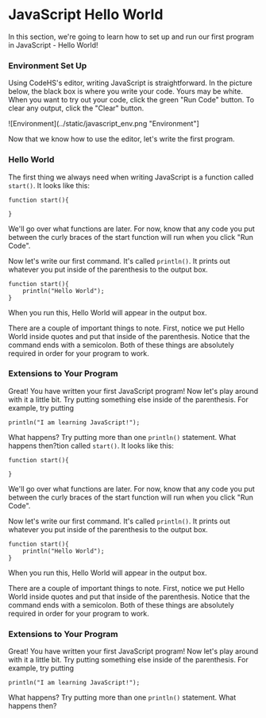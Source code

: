 # JavaScript Hello World
In this section, we're going to learn how to set up and run our first program in JavaScript - Hello World!

### Environment Set Up
Using CodeHS's editor, writing JavaScript is straightforward. In the picture below, the black box is where you write your code. Yours may be white.  When you want to try out your code, click the green "Run Code" button.  To clear any output, click the "Clear" button. 

![Environment](../static/javascript_env.png "Environment"]


Now that we know how to use the editor, let's write the first program.

### Hello World
The first thing we always need when writing JavaScript is a function called ```start()```.  It looks like this:

```
function start(){

}
```

We'll go over what functions are later. For now, know that any code you put between the curly braces of the start function will run when you click "Run Code".  

Now let's write our first command.  It's called ```println()```.  It prints out whatever you put inside of the parenthesis to the output box.

```
function start(){
    println("Hello World");
}
```

When you run this, Hello World will appear in the output box.

There are a couple of important things to note.  First, notice we put Hello World inside quotes and put that inside of the parenthesis.  Notice that the command ends with a semicolon.  Both of these things are absolutely required in order for your program to work.

### Extensions to Your Program
Great!  You have written your first JavaScript program! Now let's play around with it a little bit.  Try putting something else inside of the parenthesis.  For example, try putting

```
println("I am learning JavaScript!");
```

What happens?  Try putting more than one ```println()``` statement.  What happens then?tion called ```start()```.  It looks like this:

```
function start(){

}
```

We'll go over what functions are later. For now, know that any code you put between the curly braces of the start function will run when you click "Run Code".  

Now let's write our first command.  It's called ```println()```.  It prints out whatever you put inside of the parenthesis to the output box.

```
function start(){
    println("Hello World");
}
```

When you run this, Hello World will appear in the output box.

There are a couple of important things to note.  First, notice we put Hello World inside quotes and put that inside of the parenthesis.  Notice that the command ends with a semicolon.  Both of these things are absolutely required in order for your program to work.

### Extensions to Your Program
Great!  You have written your first JavaScript program! Now let's play around with it a little bit.  Try putting something else inside of the parenthesis.  For example, try putting

```
println("I am learning JavaScript!");
```

What happens?  Try putting more than one ```println()``` statement.  What happens then?